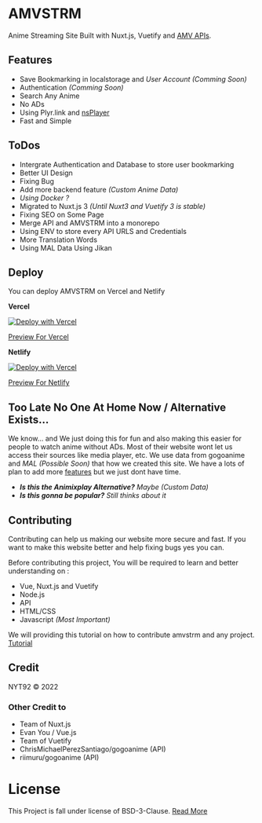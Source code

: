 # AMVSTRM
Anime Streaming Site Built with Nuxt.js, Vuetify and [AMV APIs](https://github.com/amvstrm/api).


## Features
- Save Bookmarking in localstorage and *User Account (Comming Soon)* 
- Authentication *(Comming Soon)*
- Search Any Anime
- No ADs
- Using Plyr.link and [nsPlayer](https://player.nscdn.ml)
- Fast and Simple

## ToDos

- Intergrate Authentication and Database to store user bookmarking
- Better UI Design
- Fixing Bug
- Add more backend feature *(Custom Anime Data)*
- *Using Docker ?*
- Migrated to Nuxt.js 3 *(Until Nuxt3 and Vuetify 3 is stable)*
- Fixing SEO on Some Page
- Merge API and AMVSTRM into a monorepo
- Using ENV to store every API URLS and Credentials
- More Translation Words
- Using MAL Data Using Jikan

## Deploy
You can deploy AMVSTRM on Vercel and Netlify

**Vercel**

[![Deploy with Vercel](https://vercel.com/button)](https://vercel.com/new/clone?repository-url=https://github.com/amvstrm/amvstrm)

[Preview For Vercel](https://amvstrm-nyt92.vercel.app)

**Netlify**

[![Deploy with Vercel](https://www.netlify.com/img/deploy/button.svg)](https://app.netlify.com/start/deploy?repository=https://github.com/amvstrm/amvstrm)

[Preview For Netlify](https://amvstrm.netlify.app)

## Too Late No One At Home Now / Alternative Exists...

We know... and We just doing this for fun and also making this easier for people to watch anime without ADs. Most of their website wont let us access their sources like media player, etc. We use data from gogoanime and *MAL (Possible Soon)* that how we created this site. We have a lots of plan to add more [features](#todos) but we just dont have time. 

- ***Is this the Animixplay Alternative?** Maybe (Custom Data)*
- ***Is this gonna be popular?** Still thinks about it*

## Contributing

Contributing can help us making our website more secure and fast. If you want to make this website better and help fixing bugs yes you can.

Before contributing this project, 
You will be required to learn and better understanding on :
- Vue, Nuxt.js and Vuetify
- Node.js
- API
- HTML/CSS
- Javascript *(Most Important)*

We will providing this tutorial on how to contribute amvstrm and any project. [Tutorial](https://github.com/firstcontributions/first-contributions)

## Credit

NYT92 © 2022

### Other Credit to

- Team of Nuxt.js 
- Evan You / Vue.js 
- Team of Vuetify
- ChrisMichaelPerezSantiago/gogoanime (API)
- riimuru/gogoanime (API)

# License

This Project is fall under license of BSD-3-Clause. [Read More](https://github.com/amvstrm/amvstrm/blob/master/LICENSE)
